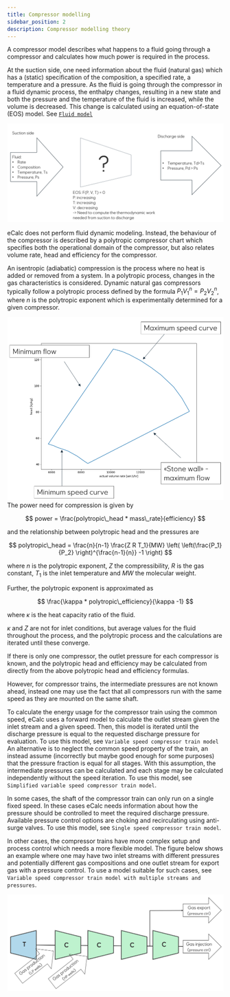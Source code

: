 ```yaml
---
title: Compressor modelling
sidebar_position: 2
description: Compressor modelling theory
---
```


A compressor model describes what happens to a fluid going through a compressor and calculates how much power is
required in the process.

At the suction side, one need information about the fluid (natural gas) which has a (static) specification of the
composition, a specified rate, a temperature and a pressure. As the fluid is going through the compressor in a fluid
dynamic process, the enthalpy changes, resulting in a new state and both the pressure and the
temperature of the fluid is increased, while the volume is decreased. This change is calculated using an
equation-of-state (EOS) model. See [`Fluid model`](../setup/models/fluid_model)

![](process_compressor.png)

eCalc does not perform fluid dynamic modeling. Instead, the behaviour of the compressor is described by a polytropic
compressor chart which specifies both the operational domain of the compressor, but also relates volume rate, head and
efficiency for the compressor.

An isentropic (adiabatic) compression is the process where no heat is added or removed from a system. In a polytropic
process, changes in the gas characteristics is considered. Dynamic natural gas compressors typically follow a polytropic
process defined by the formula $P_\mathrm{1} V_\mathrm{1}^n = P_\mathrm{2} V_\mathrm{2}^n$, where $n$ is the
polytropic exponent which is experimentally determined for a given compressor.

![](process_compressor_chart.png)
The power need for compression is given by

$$
power = \frac{polytropic\_head * mass\_rate}{efficiency}
$$

and the relationship between polytropic head and the pressures are

$$
polytropic\_head = \frac{n}{n-1} \frac{Z R T_1}{MW} \left( \left(\frac{P_1}{P_2} \right)^{\frac{n-1}{n}} -1 \right)
$$

where $n$ is the polytropic exponent, $Z$ the compressibility, $R$ is the gas constant, $T_1$ is the inlet temperature and $MW$ the molecular weight.

Further, the polytropic exponent is approximated as

$$
\frac{\kappa * polytropic\_efficiency}{\kappa -1}
$$

where $\kappa$ is the heat capacity ratio of the fluid.

$\kappa$ and $Z$ are not for inlet conditions, but average values for the fluid throughout the process, and
the polytropic process and the calculations are iterated until these converge.

If there is only one compressor, the outlet pressure for each compressor is known, and the polytropic head and
efficiency may be calculated from directly from the above polytropic head and efficiency formulas. 

However, for compressor trains, the intermediate pressures are not known ahead, instead one may use the fact that all
compressors run with the same speed as they are mounted on the same shaft.

To calculate the energy usage for the compressor train using the common speed, eCalc uses a forward model to
calculate the outlet stream given the inlet stream and a given speed. Then, this model is iterated until the discharge pressure is equal to the requested discharge pressure for evaluation. To use this model, see 
`Variable speed compressor train model` An alternative is to neglect the common speed property of the train, an instead assume (incorrectly but maybe good
enough for some purposes) that the pressure fraction is equal for all stages. With this assumption, the intermediate pressures can be calculated and each stage may be calculated independently without the speed iteration. To use this model, see 
`Simplified variable speed compressor train model`.

In some cases, the shaft of the compressor train can only run on a single fixed speed. In these cases eCalc needs
information about how the pressure should be controlled to meet the required discharge pressure. Available pressure
control options are choking and recirculating using anti-surge valves. To use this model, see `Single speed compressor train model`.

In other cases, the compressor trains have more complex setup and process control which needs a more flexible model. The
figure below shows an example where one may have two inlet streams with different pressures and potentially different
gas compositions and one outlet stream for export gas with a pressure control. To use a model suitable for such cases,
see `Variable speed compressor train model with multiple streams and pressures`.

![](process_compressor_train_multiple_streams.png)